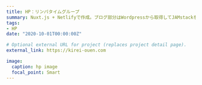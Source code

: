 ```yaml
---
title: HP：リンパタイムグループ
summary: Nuxt.js + Netlifyで作成。ブログ部分はWordpressから取得してJAMstackを構築。
tags:
- HP
date: "2020-10-01T00:00:00Z"

# Optional external URL for project (replaces project detail page).
external_link: https://kirei-ouen.com

image:
  caption: hp image
  focal_point: Smart
---
```

